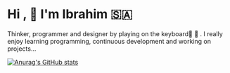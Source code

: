 # Hi ,  :hugs: I'm Ibrahim :saudi_arabia: 
Thinker, programmer and designer by playing on the keyboard:musical_score:    :musical_keyboard: . 
I really enjoy learning programming, continuous development and working on projects...


[![Anurag's GitHub stats](https://github-readme-stats.vercel.app/api?count_private=true?username=hemocode)](https://github.com/anuraghazra/github-readme-stats)





